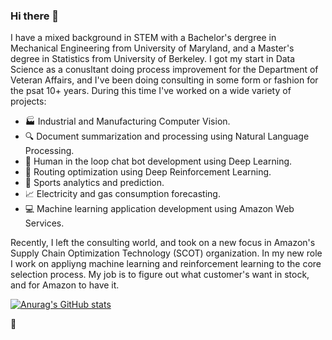 ### Hi there 👋

I have a mixed background in STEM with a Bachelor's dergree in Mechanical Engineering from University of Maryland, and a Master's degree in Statistics from University of Berkeley. I got my start in Data Science as a conusltant doing process improvement for the Department of Veteran Affairs, and I've been doing consulting in some form or fashion for the psat 10+ years. During this time I've worked on a wide variety of projects:

* 🏭 Industrial and Manufacturing Computer Vision.
* 🔍 Document summarization and processing using Natural Language Processing.
* 🤖 Human in the loop chat bot development using Deep Learning.
* 🚚 Routing optimization using Deep Reinforcement Learning.
* 🏒 Sports analytics and prediction.
* 📈 Electricity and gas consumption forecasting.
* 💻 Machine learning application development using Amazon Web Services.


Recently, I left the consulting world, and took on a new focus in Amazon's Supply Chain Optimization Technology (SCOT) organization. In my new role I work on appliyng machine learning and reinforcement learning to the core selection process. My job is to figure out what customer's want in stock, and for Amazon to have it.

[![Anurag's GitHub stats](https://github-readme-stats.vercel.app/api?username=josiahdavis)](https://github.com/anuraghazra/github-readme-stats)

<!--
**josiahdavis/josiahdavis** is a ✨ _special_ ✨ repository because its `README.md` (this file) appears on your GitHub profile.

- 👯 I’m looking to collaborate on 
- 🤔 I’m looking for help with ...
- 💬 Ask me about ...
- 📫 How to reach me: ...
- 😄 Pronouns: ...
- ⚡ Fun fact: ...
-->
🤖
